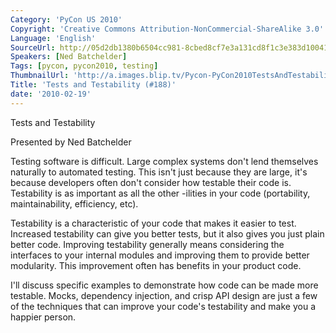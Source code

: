 ```yaml
---
Category: 'PyCon US 2010'
Copyright: 'Creative Commons Attribution-NonCommercial-ShareAlike 3.0'
Language: 'English'
SourceUrl: http://05d2db1380b6504cc981-8cbed8cf7e3a131cd8f1c3e383d10041.r93.cf2.rackcdn.com/pycon-us-2010/310_tests-and-testability-188.m4v
Speakers: [Ned Batchelder]
Tags: [pycon, pycon2010, testing]
ThumbnailUrl: 'http://a.images.blip.tv/Pycon-PyCon2010TestsAndTestability188726.png'
Title: 'Tests and Testability (#188)'
date: '2010-02-19'
---
```

Tests and Testability

  
Presented by Ned Batchelder

  
Testing software is difficult. Large complex systems don't lend themselves
naturally to automated testing. This isn't just because they are large, it's
because developers often don't consider how testable their code is.
Testability is as important as all the other -ilities in your code
(portability, maintainability, efficiency, etc).

  
Testability is a characteristic of your code that makes it easier to test.
Increased testability can give you better tests, but it also gives you just
plain better code. Improving testability generally means considering the
interfaces to your internal modules and improving them to provide better
modularity. This improvement often has benefits in your product code.

  
I'll discuss specific examples to demonstrate how code can be made more
testable. Mocks, dependency injection, and crisp API design are just a few of
the techniques that can improve your code's testability and make you a happier
person.
